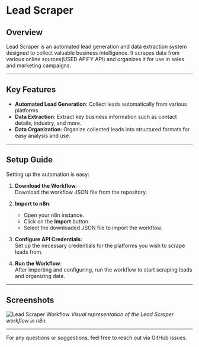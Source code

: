 # Lead Scraper

## Overview

Lead Scraper is an automated lead generation and data extraction system designed to collect valuable business intelligence. It scrapes data from various online sources(USED APIFY API) and organizes it for use in sales and marketing campaigns.

---

## Key Features

- **Automated Lead Generation**: Collect leads automatically from various platforms.
- **Data Extraction**: Extract key business information such as contact details, industry, and more.
- **Data Organization**: Organize collected leads into structured formats for easy analysis and use.

---

## Setup Guide

Setting up the automation is easy:

1. **Download the Workflow**:  
   Download the workflow JSON file from the repository.

2. **Import to n8n**:  
   - Open your n8n instance.
   - Click on the **Import** button.
   - Select the downloaded JSON file to import the workflow.

3. **Configure API Credentials**:  
   Set up the necessary credentials for the platforms you wish to scrape leads from.

4. **Run the Workflow**:  
   After importing and configuring, run the workflow to start scraping leads and organizing data.

---

## Screenshots

![Lead Scraper Workflow](https://drive.google.com/uc?export=view&id=1An7wCuAQTzvI2RzIZ-gWGpedBhlyIU-3)
*Visual representation of the Lead Scraper workflow in n8n.*

---

For any questions or suggestions, feel free to reach out via GitHub issues.
